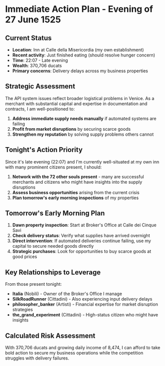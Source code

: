# Immediate Action Plan - Evening of 27 June 1525

## Current Status
- **Location**: Inn at Calle della Misericordia (my own establishment)
- **Recent activity**: Just finished eating (should resolve hunger concern)
- **Time**: 22:07 - Late evening
- **Wealth**: 370,706 ducats
- **Primary concerns**: Delivery delays across my business properties

## Strategic Assessment
The API system issues reflect broader logistical problems in Venice. As a merchant with substantial capital and expertise in documentation and contracts, I am well-positioned to:

1. **Address immediate supply needs manually** if automated systems are failing
2. **Profit from market disruptions** by securing scarce goods
3. **Strengthen my reputation** by solving supply problems others cannot

## Tonight's Action Priority
Since it's late evening (22:07) and I'm currently well-situated at my own inn with many prominent citizens present, I should:

1. **Network with the 72 other souls present** - many are successful merchants and citizens who might have insights into the supply disruptions
2. **Assess business opportunities** arising from the current crisis
3. **Plan tomorrow's early morning inspections** of my properties

## Tomorrow's Early Morning Plan
1. **Dawn property inspection**: Start at Broker's Office at Calle dei Cinque Savi
2. **Check delivery status**: Verify what supplies have arrived overnight
3. **Direct intervention**: If automated deliveries continue failing, use my capital to secure needed goods directly
4. **Strategic purchases**: Look for opportunities to buy scarce goods at good prices

## Key Relationships to Leverage
From those present tonight:
- **Italia** (Nobili) - Owner of the Broker's Office I manage
- **SilkRoadRunner** (Cittadini) - Also experiencing input delivery delays
- **philosopher_banker** (Artisti) - Financial expertise for market disruption strategies
- **the_grand_experiment** (Cittadini) - High-status citizen who might have insights

## Calculated Risk Assessment
With 370,706 ducats and growing daily income of 8,474, I can afford to take bold action to secure my business operations while the competition struggles with delivery failures.